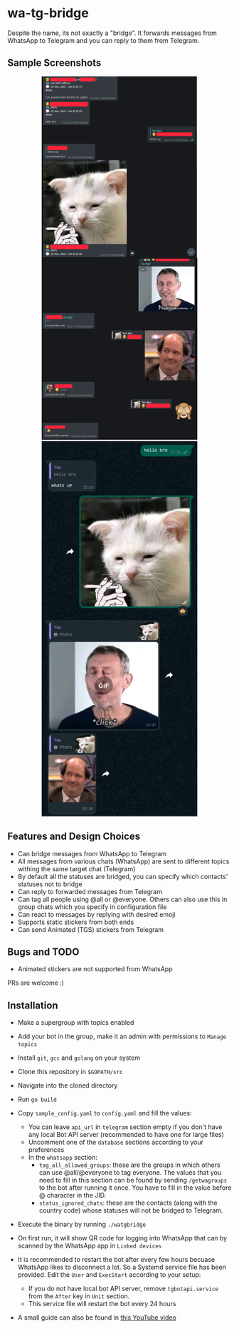 # wa-tg-bridge

Despite the name, its not exactly a "bridge". It forwards messages from WhatsApp to Telegram and you can reply to them
from Telegram.


## Sample Screenshots

<p align="center">
  <img src="./assets/telegram_side_sample.png" width="350" alt="Telegram Side">
  <img src="./assets/whatsapp_side_sample.jpg" width="350" alt="WhatsApp Side">
</p>

## Features and Design Choices

- Can bridge messages from WhatsApp to Telegram
- All messages from various chats (WhatsApp) are sent to different topics withing the same target chat (Telegram)
- By default all the statuses are bridged, you can specify which contacts' statuses not to bridge
- Can reply to forwarded messages from Telegram
- Can tag all people using @all or @everyone. Others can also use this in group chats which you specify in configuration file
- Can react to messages by replying with desired emoji
- Supports static stickers from both ends
- Can send Animated (TGS) stickers from Telegram

## Bugs and TODO

- Animated stickers are not supported from WhatsApp

PRs are welcome :)


## Installation

- Make a supergroup with topics enabled
- Add your bot in the group, make it an admin with permissions to `Manage topics`
- Install `git`, `gcc` and `golang` on your system
- Clone this repository in `$GOPATH/src`
- Navigate into the cloned directory
- Run `go build`
- Copy `sample_config.yaml` to `config.yaml` and fill the values:
    - You can leave `api_url` in `telegram` section empty if you don't have any local Bot API server (recommended to have one for large files)
    - Uncomment one of the `database` sections according to your preferences
    - In the `whatsapp` section:
        - `tag_all_allowed_groups`: these are the groups in which others can use @all/@everyone to tag everyone. The values that you need to fill in this section can be found by sending `/getwagroups` to the bot after running it once. You have to fill in the value before @ character in the JID.
        - `status_ignored_chats`: these are the contacts (along with the country code) whose statuses will not be bridged to Telegram.
- Execute the binary by running `./watgbridge`
- On first run, it will show QR code for logging into WhatsApp that can by scanned by the WhatsApp app in `Linked devices`
- It is recommended to restart the bot after every few hours becuase WhatsApp likes to disconnect a lot. So a Systemd service file has been provided. Edit the `User` and `ExecStart` according to your setup:
    - If you do not have local bot API server, remove `tgbotapi.service` from the `After` key in `Unit` section.
    - This service file will restart the bot every 24 hours


- A small guide can also be found in <a href="https://youtu.be/xc75XLoTmA4">this YouTube video</a>
